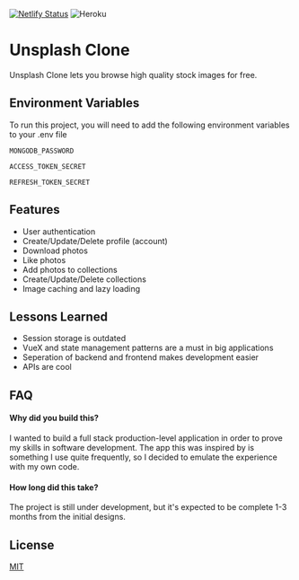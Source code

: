 [![Netlify Status](https://api.netlify.com/api/v1/badges/9df02d50-cf56-4dfc-8a23-92a25064514d/deploy-status)](https://app.netlify.com/sites/unsplash-clone-dh/deploys)
![Heroku](https://pyheroku-badge.herokuapp.com/?app=unsplash_clone_dh&style=flat)

# Unsplash Clone

Unsplash Clone lets you browse high quality stock images for free. 




## Environment Variables

To run this project, you will need to add the following environment variables to your .env file

`MONGODB_PASSWORD`

`ACCESS_TOKEN_SECRET`

`REFRESH_TOKEN_SECRET`

  
## Features

- User authentication 
- Create/Update/Delete profile (account)
- Download photos
- Like photos
- Add photos to collections
- Create/Update/Delete collections
- Image caching and lazy loading

  
## Lessons Learned

- Session storage is outdated
- VueX and state management patterns are a must in big applications
- Seperation of backend and frontend makes development easier
- APIs are cool

  
## FAQ

#### Why did you build this?

I wanted to build a full stack production-level application in order to 
prove my skills in software development. The app this was inspired by
is something I use quite frequently, so I decided to emulate
the experience with my own code. 

#### How long did this take?

The project is still under development, but it's expected to be complete
1-3 months from the initial designs.

  
## License

[MIT](https://choosealicense.com/licenses/mit/)

